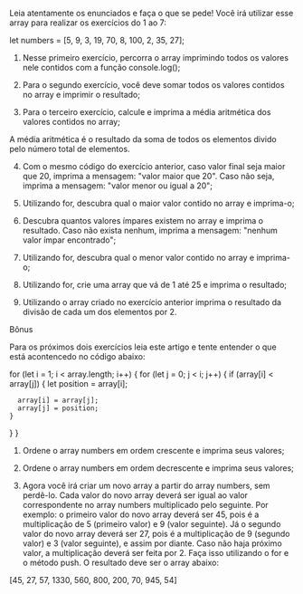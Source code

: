 Leia atentamente os enunciados e faça o que se pede! Você irá utilizar esse array para realizar os exercícios do 1 ao 7:

let numbers = [5, 9, 3, 19, 70, 8, 100, 2, 35, 27];

1. Nesse primeiro exercício, percorra o array imprimindo todos os valores nele contidos com a função console.log();

2. Para o segundo exercício, você deve somar todos os valores contidos no array e imprimir o resultado;

3. Para o terceiro exercício, calcule e imprima a média aritmética dos valores contidos no array;

A média aritmética é o resultado da soma de todos os elementos divido pelo número total de elementos.

4. Com o mesmo código do exercício anterior, caso valor final seja maior que 20, imprima a mensagem: "valor maior que 20". Caso não seja, imprima a mensagem: "valor menor ou igual a 20";

5. Utilizando for, descubra qual o maior valor contido no array e imprima-o;

6. Descubra quantos valores ímpares existem no array e imprima o resultado. Caso não exista nenhum, imprima a mensagem: "nenhum valor ímpar encontrado";

7. Utilizando for, descubra qual o menor valor contido no array e imprima-o;

8. Utilizando for, crie uma array que vá de 1 até 25 e imprima o resultado;

9. Utilizando o array criado no exercício anterior imprima o resultado da divisão de cada um dos elementos por 2.

Bônus

Para os próximos dois exercícios leia este artigo e tente entender o que está acontencedo no código abaixo:


for (let i = 1; i < array.length; i++) {
  for (let j = 0; j < i; j++) {
    if (array[i] < array[j]) {
      let position = array[i];

      array[i] = array[j];
      array[j] = position;
    }
  }
}

1. Ordene o array numbers em ordem crescente e imprima seus valores;

2. Ordene o array numbers em ordem decrescente e imprima seus valores;

3. Agora você irá criar um novo array a partir do array numbers, sem perdê-lo. Cada valor do novo array deverá ser igual ao valor correspondente no array numbers multiplicado pelo seguinte. Por exemplo: o primeiro valor do novo array deverá ser 45, pois é a multiplicação de 5 (primeiro valor) e 9 (valor seguinte). Já o segundo valor do novo array deverá ser 27, pois é a multiplicação de 9 (segundo valor) e 3 (valor seguinte), e assim por diante. Caso não haja próximo valor, a multiplicação deverá ser feita por 2. Faça isso utilizando o for e o método push. O resultado deve ser o array abaixo:

[45, 27, 57, 1330, 560, 800, 200, 70, 945, 54]
